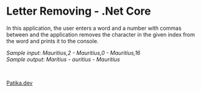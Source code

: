 # Letter Removing - .Net Core
In this application, the user enters a word and a number with commas between and the application removes the character in the given index from the word and prints it to the console.
</br>

*Sample input: Mauritius,2 - Mauritius,0 - Mauritius,16* </br>
*Sample output: Maritius - auritius - Mauritius*

</br>

[Patika.dev](https://app.patika.dev/)
